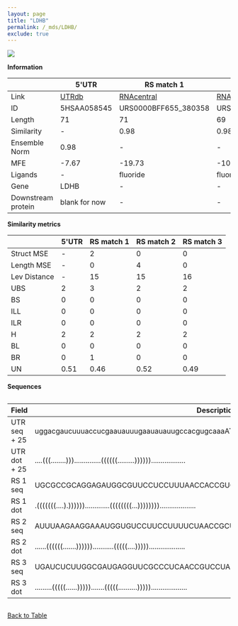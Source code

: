 ```yaml
---
layout: page
title: "LDHB"
permalink: /_mds/LDHB/
exclude: true
---
```




![](../../alns_9.28.22/aln_5HSAA058545_0.992.png?raw=true)


**Information**

| | 5'UTR       | RS match 1   | RS match 2  | RS match 3 |
| ---- | ----------- | ----------- | ----------- | ----------- |
| Link | <a href="http://utrdb.ba.itb.cnr.it/getutr/5HSAA058545/1" target="_blank" rel="noopener noreferrer">UTRdb</a>   | <a href="https://rnacentral.org/rna/URS0000BFF655/380358" target="_blank" rel="noopener noreferrer">RNAcentral</a>     |<a href="https://rnacentral.org/rna/URS0000D85F82/1805159" target="_blank" rel="noopener noreferrer">RNAcentral</a>  | <a href="https://rnacentral.org/rna/URS0000D9F052/1797841" target="_blank" rel="noopener noreferrer">RNAcentral</a>   |
| ID | 5HSAA058545     | URS0000BFF655_380358     | URS0000D85F82_1805159     | URS0000D9F052_1797841     |
| Length | 71     |  71    | 69   |  71    |
| Similarity | - | 0.98 | 0.98 | 0.98 |
| Ensemble Norm | 0.98 | - | - | - |
| MFE | -7.67 | -19.73 | -10.71 | -14.60 |
| Ligands | - | fluoride | fluoride | fluoride |
| Gene | LDHB | - | - | - |
| Downstream protein | blank for now    |    -    | -  | - |


**Similarity metrics**

| | 5'UTR       | RS match 1   | RS match 2  | RS match 3 |
| ---- | ----------- | ----------- | ----------- | ----------- |
| Struct MSE | - | 2 | 0 | 0 |
| Length MSE | - | 0 | 4 | 0 |
| Lev Distance | - | 15 | 15 | 16 |
| UBS| 2 | 3 | 2 | 2 |
| BS | 0 | 0 | 0 | 0 |
| ILL | 0 | 0 | 0 | 0 |
| ILR | 0 | 0 | 0 | 0 |
| H | 2 | 2 | 2 | 2 |
| BL | 0 | 0 | 0 | 0 |
| BR | 0 | 1 | 0 | 0 |
| UN | 0.51 | 0.46 | 0.52 | 0.49 |

**Sequences**


<div style="overflow-x:auto;">

<table>
<colgroup>
<col width="30%" />
<col width="70%" />
</colgroup>
<thead>
<tr class="header">
<th>Field</th>
<th>Description</th>
</tr>
</thead>
<tbody>
<tr>
<td markdown="span">UTR seq + 25 </td>
<td markdown="span"> uggacgaucuuuaccucgaauauuugaauauauugccacgugcaaaATGGCAACTCTTAAGGAAAAACTCA </td>
</tr>
<tr>
<td markdown="span">UTR dot + 25  </td>
<td markdown="span"> ....(((........)))..............((((((.........))))))..................
</td>
</tr>


<tr>
<td markdown="span">RS 1 seq </td>
<td markdown="span"> UGCGCCGCAGGAGAUGGCGUUCCUCCUUUAACCACCGUGCGAUCCGCAUGGUUGAUGACGCCUACAGCCGC
</td>
</tr>


<tr>
<td markdown="span">RS 1 dot </td>
<td markdown="span"> .(((((((....).)))))).............((((((((...))))))))...................
</td>
</tr>


<tr>
<td markdown="span">RS 2 seq </td>
<td markdown="span"> AUUUAAGAAGGAAAUGGUGUCCUUCCUUUUCUAACCGCUUUUUUAAAAGCUGAUGACGCCUGAUUAAGC
</td>
</tr>


<tr>
<td markdown="span">RS 2 dot </td>
<td markdown="span"> ......((((((.......))))))...........(((((....)))))...................
</td>
</tr>


<tr>
<td markdown="span">RS 3 seq </td>
<td markdown="span"> UGAUCUCUUGGCGAUGAGGUUCGCCCUCAACCGUCCUAUAUUUAAGAAGGACUAAUAACUUCUACUGGAUU
</td>
</tr>


<tr>
<td markdown="span">RS 3 dot </td>
<td markdown="span"> .........(((((......))))).......(((((..........)))))...................
</td>
</tr>

</tbody>
</table>


</div>


[Back to Table](../../display)
